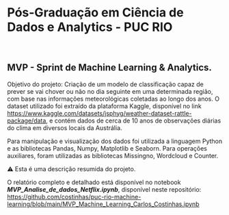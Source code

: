 # Pós-Graduação em Ciência de Dados e Analytics - PUC RIO

<br>

## MVP - Sprint de Machine Learning & Analytics.

Objetivo do projeto:
Criação de um modelo de classificação capaz de prever se vai chover ou não no dia seguinte em uma determinada região, com base nas informações meteorológicas coletadas ao longo dos anos.
O dataset utilizado foi extraído da plataforma Kaggle, disponível no link https://www.kaggle.com/datasets/jsphyg/weather-dataset-rattle-package/data, e contém dados de cerca de 10 anos de observações diárias do clima em diversos locais da Austrália. 

Para manipulação e visualização dos dados foi utilizada a linguagem Python e as bibliotecas Pandas, Numpy, Matplotlib e Seaborn. Para operações auxiliares, foram utilizadas as bibliotecas Missingno, Wordcloud e Counter.

⚠ Esta é uma descrição resumida do projeto. 

O relatório completo e detalhado está disponível no notebook ***MVP_Analise_de_dados_Netflix.ipynb***, disponível neste repositório: <br>
https://github.com/costinhas/puc-rio-machine-learning/blob/main/MVP_Machine_Learning_Carlos_Costinhas.ipynb
